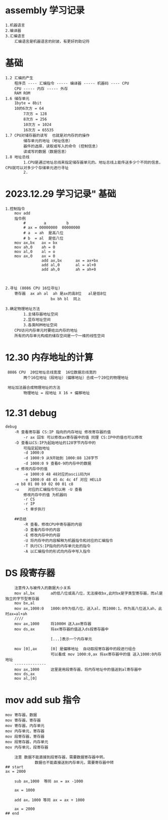 # assembly 学习记录

    1.机器语言
    2.编译器
    3.汇编语言
        汇编语言是机器语言的封装，有更好的助记符





# 基础
    1.2 汇编的产生
        程序员 ---- 汇编指令 ----- 编译器 ----- 机器码 ---- CPU
        CPU ----- 内存 ----- 外存 
        RAM ROM
    1.6 储存单元
        1byte = 8bit
        10的6次方 = 64
            7次方 = 128
            8次方 = 256
            10次方 = 1024
            16次方 = 65535
    1.7 CPU对储存器的读写  也就是对内存的的操作
            储存单元的地址（地址信息）
            器件的选择，读取或写入的命令 (控制信息)
            读或写的数据（数据信息）
    1.8 地址总线
            1.CPU是通过地址总线来指定储存器单元的。地址总线上能传送多少个不同的信息，CPU就可以对多少个存储单元进行寻址
            2.
# 2023.12.29 学习记录" 基础
    
    1.控制指令 
        mov add
        指令例
            #        a         b
            # ax = 00000000  00000000
            # a  = ah  是高八位
            # b  = al  是低八位
        mov ax,bx   ax = bx
        mov ah,0    ah = 0       
        mov al,0    al = o
        mov ax,0    ax = 0
                    add ax,bx      ax = ax+bx
                    add al,0       al = al+0
                    add ah,0       ah = ah+0   



    2.寻址 (8086 CPU 16位寻址)
        寄存器  ax ah al  ah 是ax的高8位   al是低8位
                        bx bh bl  同上

    3.确定物理地址方法
            1.主储存器地址空间
            2.显存地址空间
            3.各类ROM地址空间
        CPU访问内存单元时要给出内存的地址
        所有的内存单元构成的储存空间是一个一维的线性空间

# 12.30  内存地址的计算
    
     8086 CPU  20位地址总线宽度  16位数据总线宽的
            两个16位地址（段地址）（偏移地址）合成一个20位的物理地址
     
     地址加法器合成物理地址的方法
            物理地址 = 段地址 X 16 + 偏移地址

#  12.31 debug
    debug
        -R 查看寄存器 CS:IP 指向的内存地址 修改寄存器的值
            -r ax 回车 可以修改ax寄存器中的值 同理 CS:IP中的值也可以修改
        -D 查看以CS:IP为起始地址的128字节内存中的
            可指定起始地址
            -d 1000:0 
            -d 1000:9 从9开始到 1000:88 128字节
            -d 1000:0 9 查看0-9的内存中的数据
        -e 修改内存中的值 
            -e 1000:0 48 48对应的ascii码为H
            -e 1000:0 48 45 4c 4c 4f 对应 HELLO  
        -e b8 01 00 b9 02 00 01 c8   
        -u    对应的汇编指令可以用 -U 查看
            修改内存中的值 为机器码
            -r CS
            -r IP
            -t 单步执行
            
        ##总结    
            -R 查看，修改CPU中寄存器的内容
            -D 查看内存中的内容
            -E 修改内存中的内容
            -U 将内存中的内容解释为机器指令和对应的汇编指令
            -T 执行CS:IP指向的内存单元处的指令
            -A 以汇编指令的形式向内存中写入指令 
# DS 段寄存器
        注意传入与被传入的数据大小关系
        mov al,bx       a的低八位或高八位，无法接收bx,此时bx是字类型寄存器，而al是独立的字节型寄存器
        mov bx,al  
        mov ax,1000:0   1000:0作为低八位，送入al，而1000:1，作为高八位送入ah，此时ax=al+ah
        ////
        mov ax,1000     将1000H 送入ax寄存器
        mov ds,ax       将ax寄存器的值送入ds段寄存器中

                        [...]表示一个内存单元
        
        mov [0],ax      [0] 是偏移地址  自动取段寄存器中的段进行组合   
                        可以看成 mov 1000:0,ax 将ax寄存器中的值 送入1000:0内存地址
        --------------
        mov ax,1000     这里是用段寄存器，将内存地址中的值送到al寄存器中
        mov ds,ax
        mov al,[0]
# mov add sub 指令
    mov 寄存器，数据
    mov 寄存器，寄存器
    mov 寄存器，内存单元
    mov 内存单元，寄存器
    mov 段寄存器，寄存器
    mov 段寄存器，内存单元
    mov 内存单元，段寄存器    
            
        注意 数据不能直接到段寄存器，需要数据寄存器中转。 
                 数据也不能直接送到内存单元，需要寄存器中转
    ## start
    ax = 2000
        
        sub ax,1000  等同 ax = ax -1000
    
        ax = 1000

        add ax，1000 等同 ax = ax + 1000
        
        ax = 2000
    ## end


        